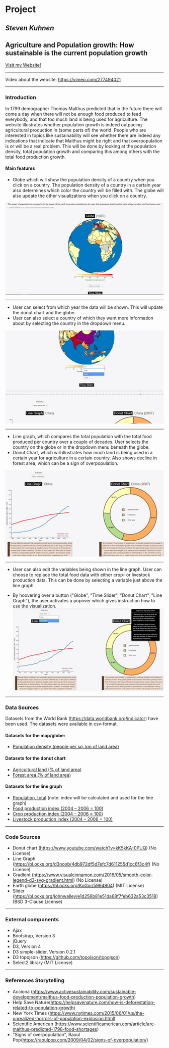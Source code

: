 # Project
## *Steven Kuhnen*
## **Agriculture and Population growth: How sustainable is the current population growth**

[Visit my Website!](https://stevenuva.github.io/project/)
___

Video about the website: https://vimeo.com/277494021
___

### Introduction
In 1799 demographer Thomas Malthus predicted that in the future there will come a day when there will not be enough food produced to feed everybody, and that too much land is being used for agriculture. The website illustrates whether population growth is indeed outpacing agricultural production in (some parts of) the world. People who are interested in topics like sustainability will see whether there are indeed any indications that indicate that Malthus might be right and that overpopulation is or will be a real problem. This will be done by looking at the population density, total population growth and comparing this among others with the total food production growth.

#### Main features

- Globe which will show the population density of a country when you click on a country. The population density of a country in a certain year also determines which color the country will be filled with. The globe will also update the other visualizations when you click on a country.

![drawn proposal](doc/globe-initial-view.jpg)
___
- User can select from which year the data will be shown. This will update the donut chart and the globe.
- User can also select a country of which they want more information about by selecting the country in the dropdown menu.

![drawn proposal](doc/time-slider-selector-view.jpg)
___
- Line graph, which compares the total population with the total food produced per country over a couple of decades. User selects the country on the globe or in the dropdown menu beneath the globe.
- Donut Chart, which will illustrates how much land is being used in a certain year for agriculture in a certain country. Also shows decline in forest area, which can be a sign of overpopulation.

![drawn proposal](doc/line-graph-initial-view.jpg)
___

- User can also edit the variables being shown in the line graph. User can choose to replace the total food data with either crop- or livestock production data. This can be done by selecting a variable just above the line graph

- By hoovering over a button ("Globe", "Time Slider", "Donut Chart", "Line Graph"), the user activates a popover which gives instruction how to use the visualization.
![drawn proposal](doc/update-and-popover.jpg)
___

### Data Sources
Datasets from the World Bank (https://data.worldbank.org/indicator) have been used. The datasets were available in csv-format.

#### Datasets for the map/globe:
- [Population density (people per sq. km of land area)](https://data.worldbank.org/indicator/EN.POP.DNST?view=chart)

#### Datasets for the donut chart
- [Agricultural land (% of land area)](https://data.worldbank.org/indicator/AG.LND.AGRI.ZS?view=chart)
- [Forest area (% of land area)](https://data.worldbank.org/indicator/AG.LND.FRST.ZS?view=chart)

#### Datasets for the line graph
- [Population, total](https://data.worldbank.org/indicator/SP.POP.TOTL?view=chart) (note: index will be calculated and used for the line graph)
- [Food production index (2004 – 2006 = 100)](https://data.worldbank.org/indicator/AG.PRD.FOOD.XD?view=chart)
- [Crop production index (2004 – 2006 = 100)](https://data.worldbank.org/indicator/AG.PRD.CROP.XD?view=chart)
- [Livestock production index (2004 – 2006 = 100)](https://data.worldbank.org/indicator/AG.PRD.LVSK.XD?view=chart)
___

### Code Sources
- Donut chart (https://www.youtube.com/watch?v=kK5kKA-0PUQ) (No License)
- Line Graph (https://bl.ocks.org/d3noob/4db972df5d7efc7d611255d1cc6f3c4f) (No License)
- Gradient (https://www.visualcinnamon.com/2016/05/smooth-color-legend-d3-svg-gradient.html) (No License)
- Earth globe (https://bl.ocks.org/KoGor/5994804) (MIT License)
- Slider (https://bl.ocks.org/johnwalley/e1d256b81e51da68f7feb632a53c3518) (BSD 3-Clause License)
___

### External components
- Ajax
- Bootstrap, Version 3
- jQuery
- D3, Version 4
- D3 simple-slider, Version 0.2.1
- D3 topojson (https://github.com/topojson/topojson)
- Select2 library (MIT License)
___

### References Storytelling
- Acciona (https://www.activesustainability.com/sustainable-development/malthus-food-production-population-growth)
- Help Save Nature(https://helpsavenature.com/how-is-deforestation-related-to-population-growth)
- New York Times (https://www.nytimes.com/2015/06/01/us/the-unrealized-horrors-of-population-explosion.html)
- Scientific American (https://www.scientificamerican.com/article/are-malthus-predicted-1798-food-shortages)
- "Signs of overpopulation", Raoul Pop(https://raoulpop.com/2009/04/02/signs-of-overpopulation/)

